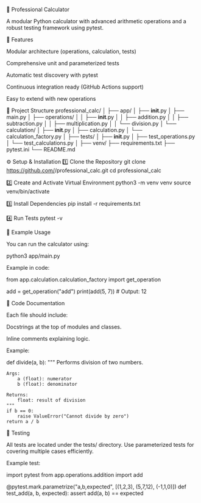 📘 Professional Calculator

A modular Python calculator with advanced arithmetic operations and a robust testing framework using pytest.

🚀 Features

Modular architecture (operations, calculation, tests)

Comprehensive unit and parameterized tests

Automatic test discovery with pytest

Continuous integration ready (GitHub Actions support)

Easy to extend with new operations

🧩 Project Structure
professional_calc/
│
├── app/
│   ├── __init__.py
│   ├── main.py
│   ├── operations/
│   │   ├── __init__.py
│   │   ├── addition.py
│   │   ├── subtraction.py
│   │   ├── multiplication.py
│   │   └── division.py
│   └── calculation/
│       ├── __init__.py
│       ├── calculation.py
│       └── calculation_factory.py
│
├── tests/
│   ├── __init__.py
│   ├── test_operations.py
│   └── test_calculations.py
│
├── venv/
├── requirements.txt
├── pytest.ini
└── README.md

⚙️ Setup & Installation
1️⃣ Clone the Repository
git clone https://github.com/<your-username>/professional_calc.git
cd professional_calc

2️⃣ Create and Activate Virtual Environment
python3 -m venv venv
source venv/bin/activate

3️⃣ Install Dependencies
pip install -r requirements.txt

4️⃣ Run Tests
pytest -v

🧪 Example Usage

You can run the calculator using:

python3 app/main.py


Example in code:

from app.calculation.calculation_factory import get_operation

add = get_operation("add")
print(add(5, 7))  # Output: 12

🧠 Code Documentation

Each file should include:

Docstrings at the top of modules and classes.

Inline comments explaining logic.

Example:

def divide(a, b):
    """
    Performs division of two numbers.

    Args:
        a (float): numerator
        b (float): denominator

    Returns:
        float: result of division
    """
    if b == 0:
        raise ValueError("Cannot divide by zero")
    return a / b

🧰 Testing

All tests are located under the tests/ directory.
Use parameterized tests for covering multiple cases efficiently.

Example test:

import pytest
from app.operations.addition import add

@pytest.mark.parametrize("a,b,expected", [(1,2,3), (5,7,12), (-1,1,0)])
def test_add(a, b, expected):
    assert add(a, b) == expected